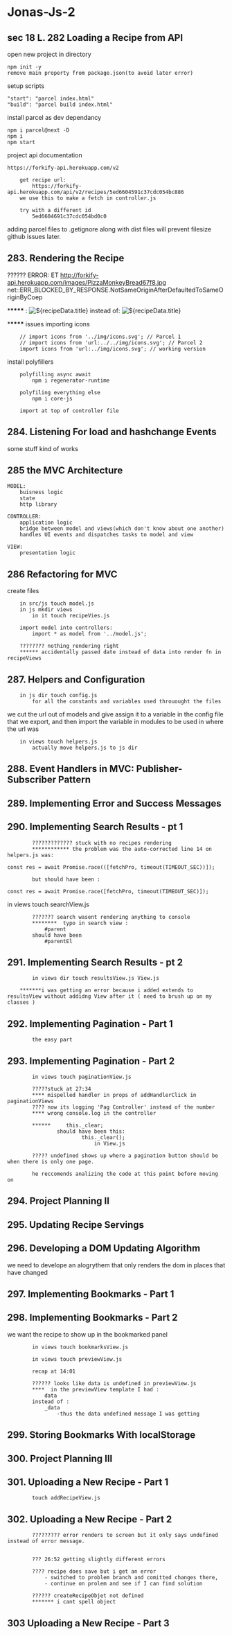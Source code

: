 # Jonas-Js-2

## sec 18 L. 282 Loading a Recipe from API

open new project in directory

    npm init -y
    remove main property from package.json(to avoid later error)

setup scripts

    "start": "parcel index.html"
    "build": "parcel build index.html"

install parcel as dev dependancy

    npm i parcel@next -D
    npm i
    npm start

project api documentation

    https://forkify-api.herokuapp.com/v2

        get recipe url:
            https://forkify-api.herokuapp.com/api/v2/recipes/5ed6604591c37cdc054bc886
        we use this to make a fetch in controller.js

        try with a different id
            5ed6604691c37cdc054bd0c0

adding parcel files to .getignore along with dist files will prevent filesize github issues later.

## 283. Rendering the Recipe

?????? ERROR: ET http://forkify-api.herokuapp.com/images/PizzaMonkeyBread67f8.jpg net::ERR_BLOCKED_BY_RESPONSE.NotSameOriginAfterDefaultedToSameOriginByCoep

\***\*\*\*\*** : <img src="${recipeData.imageURL}" alt="${recipeData.title}" class="recipe__img" crossorigin/> instead of: <img src="${recipeData.imageURL}" alt="${recipeData.title}" class="recipe__img"/>

\***\*\*\*\*** issues importing icons

        // import icons from '../img/icons.svg'; // Parcel 1
        // import icons from 'url:../../img/icons.svg'; // Parcel 2
        import icons from 'url:../img/icons.svg'; // working version

install polyfillers

        polyfilling async await
            npm i regenerator-runtime

        polyfiling everything else
            npm i core-js

        import at top of controller file

## 284. Listening For load and hashchange Events

some stuff kind of works

## 285 the MVC Architecture

    MODEL:
        buisness logic
        state
        http library

    CONTROLLER:
        application logic
        bridge between model and views(which don't know about one another)
        handles UI events and dispatches tasks to model and view

    VIEW:
        presentation logic

## 286 Refactoring for MVC

create files

        in src/js touch model.js
        in js mkdir views
            in it touch recipeVies.js

        import model into controllers:
            import * as model from '../model.js';

        ???????? nothing rendering right
        ****** accidentally passed date instead of data into render fn in recipeViews

## 287. Helpers and Configuration

        in js dir touch config.js
            for all the constants and variables used throuought the files

we cut the url out of models and give assign it to a variable in the config file that we export, and then import the variable in modules to be used in where the url was

        in views touch helpers.js
            actually move helpers.js to js dir

## 288. Event Handlers in MVC: Publisher-Subscriber Pattern

## 289. Implementing Error and Success Messages

## 290. Implementing Search Results - pt 1

            ????????????? stuck with no recipes rendering
            ************ the problem was the auto-corrected line 14 on helpers.js was:

    const res = await Promise.race(([fetchPro, timeout(TIMEOUT_SEC))]);

            but should have been :

    const res = await Promise.race([fetchPro, timeout(TIMEOUT_SEC)]);

in views touch searchView.js

            ??????? search wasent rendering anything to console
            ********  typo in search view :
                #parent
            should have been
                #parentEl

## 291. Implementing Search Results - pt 2

            in views dir touch resultsView.js View.js

        *******i was getting an error because i added extends to resultsView without addidng View after it ( need to brush up on my classes )

## 292. Implementing Pagination - Part 1

            the easy part

## 293. Implementing Pagination - Part 2

            in views touch paginationView.js

            ?????stuck at 27:34
            **** mispelled handler in props of addHandlerClick in paginationViews
            ???? now its logging 'Pag Controller' instead of the number
            **** wrong console.log in the controller

            ******     this._clear;
                    should have been this:
                            this._clear();
                                in View.js

            ????? undefined shows up where a pagination button should be when there is only one page.

            he reccomends analizing the code at this point before moving on

## 294. Project Planning II

## 295. Updating Recipe Servings

## 296. Developing a DOM Updating Algorithm

we need to develope an alogrythem that only renders the dom in places that have changed

## 297. Implementing Bookmarks - Part 1

## 298. Implementing Bookmarks - Part 2

we want the recipe to show up in the bookmarked panel

            in views touch bookmarksView.js

            in views touch previewView.js

            recap at 14:01

            ?????? looks like data is undefined in previewView.js
            ****  in the previewView template I had :
                data
            instead of :
                _data
                    -thus the data undefined message I was getting

## 299. Storing Bookmarks With localStorage

## 300. Project Planning III

## 301. Uploading a New Recipe - Part 1

            touch addRecipeView.js

## 302. Uploading a New Recipe - Part 2

            ????????? error renders to screen but it only says undefined instead of error message.


            ??? 26:52 getting slightly different errors

            ???? recipe does save but i get an error
                - switched to problem branch and comitted changes there,
                - continue on prolem and see if I can find solution

            ?????? createRecipeObjet not defined
            ******* i cant spell object

## 303 Uploading a New Recipe - Part 3
